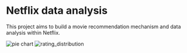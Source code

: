 # Netflix data analysis
This project aims to build a movie recommendation mechanism and data analysis within Netflix.

![pie chart](https://github.com/user-attachments/assets/414796b5-7801-464d-a991-853e443cc1f2)
![rating_distribution](https://github.com/user-attachments/assets/17e38a31-e1f7-4618-b7d7-37970c417eca)
